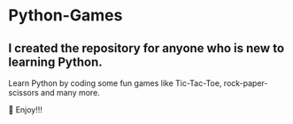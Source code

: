 # Python-Games
I created the repository for anyone who is new to learning Python.
---
Learn Python by coding some fun games like Tic-Tac-Toe, rock-paper-scissors and many more. 

:star2: Enjoy!!!
